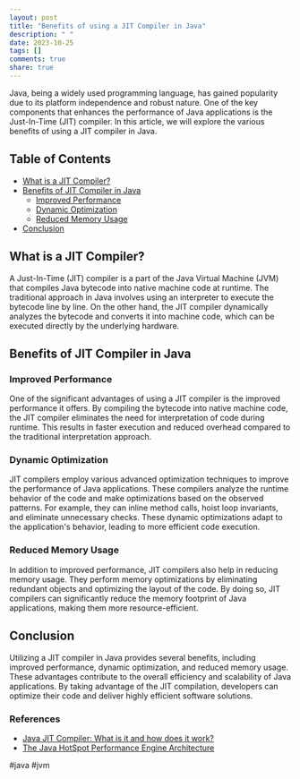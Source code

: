 ```yaml
---
layout: post
title: "Benefits of using a JIT Compiler in Java"
description: " "
date: 2023-10-25
tags: []
comments: true
share: true
---
```


Java, being a widely used programming language, has gained popularity due to its platform independence and robust nature. One of the key components that enhances the performance of Java applications is the Just-In-Time (JIT) compiler. In this article, we will explore the various benefits of using a JIT compiler in Java.

## Table of Contents
- [What is a JIT Compiler?](#what-is-a-jit-compiler)
- [Benefits of JIT Compiler in Java](#benefits-of-jit-compiler-in-java)
    - [Improved Performance](#improved-performance)
    - [Dynamic Optimization](#dynamic-optimization)
    - [Reduced Memory Usage](#reduced-memory-usage)
- [Conclusion](#conclusion)

## What is a JIT Compiler?
A Just-In-Time (JIT) compiler is a part of the Java Virtual Machine (JVM) that compiles Java bytecode into native machine code at runtime. The traditional approach in Java involves using an interpreter to execute the bytecode line by line. On the other hand, the JIT compiler dynamically analyzes the bytecode and converts it into machine code, which can be executed directly by the underlying hardware.

## Benefits of JIT Compiler in Java

### Improved Performance
One of the significant advantages of using a JIT compiler is the improved performance it offers. By compiling the bytecode into native machine code, the JIT compiler eliminates the need for interpretation of code during runtime. This results in faster execution and reduced overhead compared to the traditional interpretation approach.

### Dynamic Optimization
JIT compilers employ various advanced optimization techniques to improve the performance of Java applications. These compilers analyze the runtime behavior of the code and make optimizations based on the observed patterns. For example, they can inline method calls, hoist loop invariants, and eliminate unnecessary checks. These dynamic optimizations adapt to the application's behavior, leading to more efficient code execution.

### Reduced Memory Usage
In addition to improved performance, JIT compilers also help in reducing memory usage. They perform memory optimizations by eliminating redundant objects and optimizing the layout of the code. By doing so, JIT compilers can significantly reduce the memory footprint of Java applications, making them more resource-efficient.

## Conclusion
Utilizing a JIT compiler in Java provides several benefits, including improved performance, dynamic optimization, and reduced memory usage. These advantages contribute to the overall efficiency and scalability of Java applications. By taking advantage of the JIT compilation, developers can optimize their code and deliver highly efficient software solutions.

### References
- [Java JIT Compiler: What is it and how does it work?](https://www.baeldung.com/java-jit-compiler)
- [The Java HotSpot Performance Engine Architecture](https://docs.oracle.com/javase/8/docs/technotes/guides/hotspot/index.html)

#java #jvm